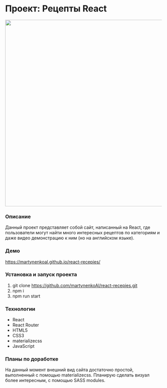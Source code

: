 # Проект: Рецепты React
<img src="https://github.com/martynenkoAl/react-recepies/assets/121212086/1d4fa587-8571-47c0-9933-48cd5877be62" width="600" />

### Описание
Данный проект представляет собой сайт, написанный на React, где пользователи могут найти много интересных рецептов по категориям и даже видео демонстрацию к ним (но на английском языке).

### Демо   
https://martynenkoal.github.io/react-recepies/

### Установка и запуск проекта   
1. git clone https://github.com/martynenkoAl/react-recepies.git
2. npm i
3. npm run start

### Технологии
* React
* React Router
* HTML5
* CSS3
* materializecss
* JavaScript

### Планы по доработке    
На данный момент внешний вид сайта достаточно простой, выполненный с помощью materializecss. Планирую сделать визуал более интересным, с помощью SASS modules.


